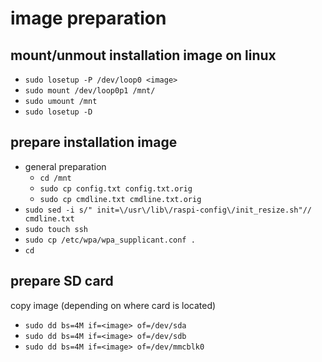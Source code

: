 


# image preparation
## mount/unmout installation image on linux
 - `sudo losetup -P /dev/loop0 <image>`
 - `sudo mount /dev/loop0p1 /mnt/`
 - `sudo umount /mnt`
 - `sudo losetup -D`
## prepare installation image
 - general preparation
   - `cd /mnt`
   - `sudo cp config.txt config.txt.orig`
   - `sudo cp cmdline.txt cmdline.txt.orig`
 - `sudo sed -i s/" init=\/usr\/lib\/raspi-config\/init_resize.sh"// cmdline.txt`                                                    
 - `sudo touch ssh`
 - `sudo cp /etc/wpa/wpa_supplicant.conf .`
 - `cd`

## prepare SD card
copy image (depending on where card is located)
 - `sudo dd bs=4M if=<image> of=/dev/sda`
 - `sudo dd bs=4M if=<image> of=/dev/sdb`
 - `sudo dd bs=4M if=<image> of=/dev/mmcblk0`
 
<!--stackedit_data:
eyJoaXN0b3J5IjpbLTE0MjAxMjkzOTldfQ==
-->